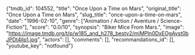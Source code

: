 {"tmdb_id": 104552, "title": "Once Upon a Time on Mars", "original_title": "Once Upon a Time on Mars", "slug_title": "once-upon-a-time-on-mars", "date": "1996-02-10", "genre": ["Animation / Action / Aventure / Science-Fiction"], "score": "0.0/10", "synopsis": "Biker Mice From Mars.", "image": "https://image.tmdb.org/t/p/w185_and_h278_bestv2/miMPln0DxEOgAvst0bJPDt4ilp1.jpg", "actors": [], "comments": [], "recommandations_id": [], "youtube_key": "notfound"}